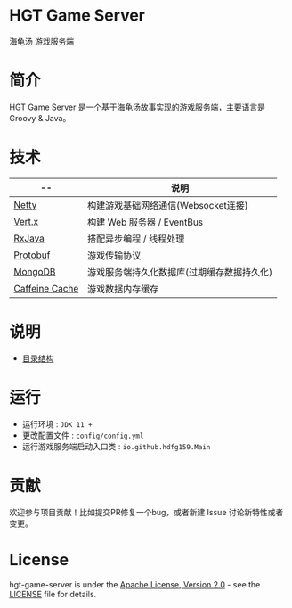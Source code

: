# HGT Game Server

海龟汤 游戏服务端

# 简介

HGT Game Server 是一个基于海龟汤故事实现的游戏服务端，主要语言是 Groovy & Java。

# 技术

| -- | 说明|
|---|---|
| [Netty](https://github.com/netty/netty)| 构建游戏基础网络通信(Websocket连接)
| [Vert.x](https://github.com/eclipse-vertx/vert.x) | 构建 Web 服务器 / EventBus
| [RxJava](https://github.com/ReactiveX/RxJava) | 搭配异步编程 / 线程处理
| [Protobuf](https://github.com/protocolbuffers/protobuf) | 游戏传输协议
| [MongoDB](https://github.com/mongodb/mongo) | 游戏服务端持久化数据库(过期缓存数据持久化)
| [Caffeine Cache](https://github.com/ben-manes/caffeine) | 游戏数据内存缓存

# 说明

- [目录结构](doc/CONTENT.MD)

# 运行

- 运行环境 : `JDK 11 +`
- 更改配置文件 : `config/config.yml` 
- 运行游戏服务端启动入口类 : `io.github.hdfg159.Main`

# 贡献

欢迎参与项目贡献！比如提交PR修复一个bug，或者新建 Issue 讨论新特性或者变更。

# License

hgt-game-server is under the [Apache License, Version 2.0](http://www.apache.org/licenses/LICENSE-2.0) - see the [LICENSE](LICENSE) file for details.